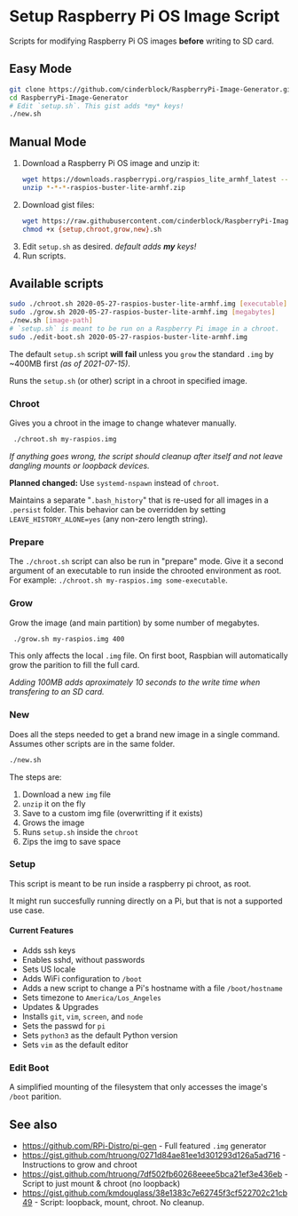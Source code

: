 # Setup Raspberry Pi OS Image Script

Scripts for modifying Raspberry Pi OS images **before** writing to SD card.

## Easy Mode

```bash
git clone https://github.com/cinderblock/RaspberryPi-Image-Generator.git
cd RaspberryPi-Image-Generator
# Edit `setup.sh`. This gist adds *my* keys!
./new.sh
```

## Manual Mode

1. Download a Raspberry Pi OS image and unzip it:
   ```bash
   wget https://downloads.raspberrypi.org/raspios_lite_armhf_latest --trust-server-names --timestamping --quiet
   unzip *-*-*-raspios-buster-lite-armhf.zip
   ```
2. Download gist files:
   ```bash
   wget https://raw.githubusercontent.com/cinderblock/RaspberryPi-Image-Generator/master/{setup,chroot,grow,new}.sh --timestamping --quiet
   chmod +x {setup,chroot,grow,new}.sh
   ```
3. Edit `setup.sh` as desired. *default adds **my** keys!*
4. Run scripts.

## Available scripts

```bash
sudo ./chroot.sh 2020-05-27-raspios-buster-lite-armhf.img [executable] [mount point]
sudo ./grow.sh 2020-05-27-raspios-buster-lite-armhf.img [megabytes]
./new.sh [image-path]
# `setup.sh` is meant to be run on a Raspberry Pi image in a chroot.
sudo ./edit-boot.sh 2020-05-27-raspios-buster-lite-armhf.img
```

The default `setup.sh` script **will fail** unless you `grow` the standard `.img` by ~400MB first *(as of 2021-07-15)*.

Runs the `setup.sh` (or other) script in a chroot in specified image.

### Chroot

Gives you a chroot in the image to change whatever manually.

```bash
 ./chroot.sh my-raspios.img
 ```

 *If anything goes wrong, the script should cleanup after itself and not leave dangling mounts or loopback devices.*

**Planned changed:** Use `systemd-nspawn` instead of `chroot`.

Maintains a separate "`.bash_history`" that is re-used for all images in a `.persist` folder.
This behavior can be overridden by setting `LEAVE_HISTORY_ALONE=yes` (any non-zero length string).

### Prepare

The `./chroot.sh` script can also be run in "prepare" mode.
Give it a second argument of an executable to run inside the chrooted environment as root.
For example: `./chroot.sh my-raspios.img some-executable`.

### Grow

Grow the image (and main partition) by some number of megabytes.

```bash
 ./grow.sh my-raspios.img 400
 ```

This only affects the local `.img` file. On first boot, Raspbian will automatically grow the parition to fill the full card.

*Adding 100MB adds aproximately 10 seconds to the write time when transfering to an SD card.*

### New

Does all the steps needed to get a brand new image in a single command.
Assumes other scripts are in the same folder.

```bash
./new.sh
```

The steps are:

1. Download a new `img` file
2. `unzip` it on the fly
3. Save to a custom img file (overwritting if it exists)
4. Grows the image
5. Runs `setup.sh` inside the `chroot`
6. Zips the img to save space

### Setup

This script is meant to be run inside a raspberry pi chroot, as root.

It might run succesfully running directly on a Pi, but that is not a supported use case.

#### Current Features

- Adds ssh keys
- Enables sshd, without passwords
- Sets US locale
- Adds WiFi configuration to `/boot`
- Adds a new script to change a Pi's hostname with a file `/boot/hostname`
- Sets timezone to `America/Los_Angeles`
- Updates & Upgrades
- Installs `git`, `vim`, `screen`, and `node`
- Sets the passwd for `pi`
- Sets `python3` as the default Python version
- Sets `vim` as the default editor

### Edit Boot

A simplified mounting of the filesystem that only accesses the image's `/boot` parition.

## See also

- https://github.com/RPi-Distro/pi-gen - Full featured `.img` generator
- https://gist.github.com/htruong/0271d84ae81ee1d301293d126a5ad716 - Instructions to grow and chroot
- https://gist.github.com/htruong/7df502fb60268eeee5bca21ef3e436eb - Script to just mount & chroot (no loopback)
- https://gist.github.com/kmdouglass/38e1383c7e62745f3cf522702c21cb49 - Script: loopback, mount, chroot. No cleanup.
